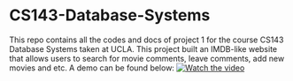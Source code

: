 # CS143-Database-Systems
This repo contains all the codes and docs of project 1 for the course CS143 Database Systems taken at UCLA. This project built an IMDB-like website that allows users to search for movie comments, leave comments, add new movies and etc. A demo can be found below:
[![Watch the video](https://img.youtube.com/vi/T-D1KVIuvjA/maxresdefault.jpg)](https://youtu.be/T-D1KVIuvjA)
